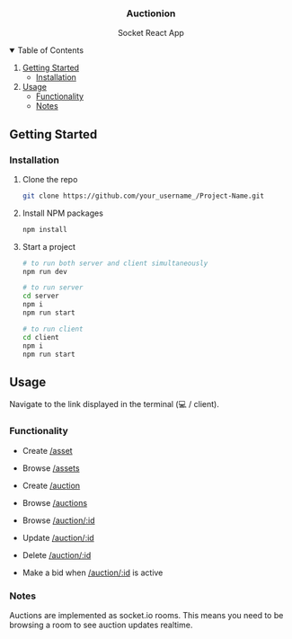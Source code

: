 <!-- TITLE -->
<p align="center">
  <h3 align="center">Auctionion</h3>

  <p align="center">Socket React App</p>
</p>

<!-- TABLE OF CONTENTS -->
<details open="open">
  <summary>Table of Contents</summary>
  <ol>
    <li>
      <a href="#getting-started">Getting Started</a>
      <ul>
        <li><a href="#installation">Installation</a></li>
      </ul>
    </li>
    <li>
      <a href="#usage">Usage</a>
      <ul>
        <li><a href="#functionality">Functionality</a></li>
        <li><a href="#notes">Notes</a></li>
      </ul>
    </li>
  </ol>
</details>

<!-- GETTING STARTED -->
## Getting Started

### Installation

1. Clone the repo

   ```sh
   git clone https://github.com/your_username_/Project-Name.git
   ```
2. Install NPM packages

   ```sh
   npm install
   ```
3. Start a project

   ```sh
   # to run both server and client simultaneously
   npm run dev

   # to run server
   cd server
   npm i
   npm run start

   # to run client
   cd client
   npm i
   npm run start
   ```



<!-- USAGE EXAMPLES -->
## Usage

Navigate to the link displayed in the terminal (💻 / client).

### Functionality

- Create [/asset](http://localhost:3000/asset)

- Browse [/assets](http://localhost:3000/assets)

- Create [/auction](http://localhost:3000/auction)

- Browse [/auctions](http://localhost:3000/auctions)

- Browse [/auction/:id](http://localhost:3000/auction/:id)

- Update [/auction/:id](http://localhost:3000/auction/:id)

- Delete [/auction/:id](http://localhost:3000/auction/:id)

- Make a bid when [/auction/:id](http://localhost:3000/auction/:id) is active

### Notes

Auctions are implemented as socket.io rooms. This means you need to be browsing a room to see auction updates realtime.
